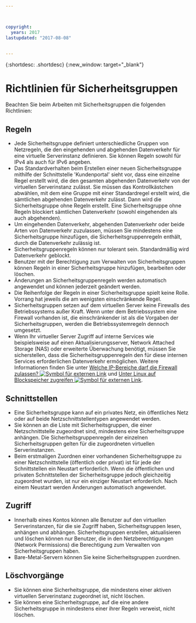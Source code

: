 ```yaml
---



copyright:
  years: 2017
lastupdated: "2017-08-08"


---
```


{:shortdesc: .shortdesc}
{:new_window: target="_blank"}

# Richtlinien für Sicherheitsgruppen
Beachten Sie beim Arbeiten mit Sicherheitsgruppen die folgenden Richtlinien:

## Regeln

* Jede Sicherheitsgruppe definiert unterschiedliche Gruppen von Netzregeln, die den eingehenden und abgehenden Datenverkehr für eine virtuelle Serverinstanz definieren. Sie können Regeln sowohl für IPv4 als auch für IPv6 angeben.
* Das Standardverhalten beim Erstellen einer neuen Sicherheitsgruppe mithilfe der Schnittstelle 'Kundenportal' sieht vor, dass eine einzelne Regel erstellt wird, die den gesamten abgehenden Datenverkehr von der virtuellen Serverinstanz zulässt. Sie müssen das Kontrollkästchen abwählen, mit dem eine Gruppe mit einer Standardregel erstellt wird, die sämtlichen abgehenden Datenverkehr zulässt. Dann wird die Sicherheitsgruppe ohne Regeln erstellt. Eine Sicherheitsgruppe ohne Regeln blockiert sämtlichen Datenverkehr (sowohl eingehenden als auch abgehenden).
* Um eingehenden Datenverkehr, abgehenden Datenverkehr oder beide Arten von Datenverkehr zuzulassen, müssen Sie mindestens eine Sicherheitsgruppe hinzufügen, die Sicherheitsgruppenregeln enthält, durch die Datenverkehr zulässig ist. 
* Sicherheitsgruppenregeln können nur tolerant sein. Standardmäßig wird Datenverkehr geblockt.
* Benutzer mit der Berechtigung zum Verwalten von Sicherheitsgruppen können Regeln in einer Sicherheitsgruppe hinzufügen, bearbeiten oder löschen. 
* Änderungen an Sicherheitsgruppenregeln werden automatisch angewendet und können jederzeit geändert werden.
* Die Reihenfolge der Regeln in einer Sicherheitsgruppe spielt keine Rolle. Vorrang hat jeweils die am wenigsten einschränkende Regel.
* Sicherheitsgruppen setzen auf dem virtuellen Server keine Firewalls des Betriebssystems außer Kraft. Wenn unter dem Betriebssystem eine Firewall vorhanden ist, die einschränkender ist als die Vorgaben der Sicherheitsgruppen, werden die Betriebssystemregeln dennoch umgesetzt.
* Wenn Ihr virtueller Server Zugriff auf interne Services wie beispielsweise auf einen Aktualisierungsserver, Network Attached Storage (NAS) oder erweiterte Überwachung benötigt, müssen Sie sicherstellen, dass die Sicherheitsgruppenregeln den für diese internen Services erforderlichen Datenverkehr ermöglichen. Weitere Informationen finden Sie unter [Welche IP-Bereiche darf die Firewall zulassen? ![Symbol für externen Link](../../icons/launch-glyph.svg "Symbol für externen Link")](https://knowledgelayer.softlayer.com/faqs/6#154) und [Unter Linux auf Blockspeicher zugreifen ![Symbol für externen Link](../../icons/launch-glyph.svg "Symbol für externen Link")](https://knowledgelayer.softlayer.com/procedure/block-storage-linux).

## Schnittstellen

* Eine Sicherheitsgruppe kann auf ein privates Netz, ein öffentliches Netz oder auf beide Netzschnittstellentypen angewendet werden.
* Sie können an die Liste mit Sicherheitsgruppen, die einer Netzschnittstelle zugeordnet sind, mindestens eine Sicherheitsgruppe anhängen. Die Sicherheitsgruppenregeln der einzelnen Sicherheitsgruppen gelten für die zugeordneten virtuellen Serverinstanzen. 
* Beim erstmaligen Zuordnen einer vorhandenen Sicherheitsgruppe zu einer Netzschnittstelle (öffentlich oder privat) ist für jede der Schnittstellen ein Neustart erforderlich. Wenn die öffentlichen und privaten Schnittstellen der Sicherheitsgruppe jedoch gleichzeitig zugeordnet wurden, ist nur ein einziger Neustart erforderlich. Nach einem Neustart werden Änderungen automatisch angewendet.

## Zugriff
 
* Innerhalb eines Kontos können alle Benutzer auf den virtuellen Serverinstanzen, für die sie Zugriff haben, Sicherheitsgruppen lesen, anhängen und abhängen. Sicherheitsgruppen erstellen, aktualisieren und löschen können nur Benutzer, die in den Netzberechtigungen (Network Permissions) die Berechtigung zum Verwalten von Sicherheitsgruppen haben.
* Bare-Metal-Servern können Sie keine Sicherheitsgruppen zuordnen.

## Löschvorgänge

* Sie können eine Sicherheitsgruppe, die mindestens einer aktiven virtuellen Serverinstanz zugeordnet ist, nicht löschen.
* Sie können eine Sicherheitsgruppe, auf die eine andere Sicherheitsgruppe in mindestens einer ihrer Regeln verweist, nicht löschen. 
